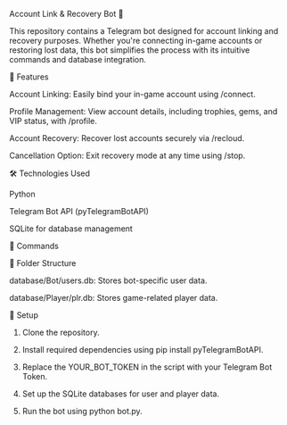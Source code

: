 Account Link & Recovery Bot 🤖

This repository contains a Telegram bot designed for account linking and recovery purposes. Whether you're connecting in-game accounts or restoring lost data, this bot simplifies the process with its intuitive commands and database integration.

🚀 Features

Account Linking: Easily bind your in-game account using /connect.

Profile Management: View account details, including trophies, gems, and VIP status, with /profile.

Account Recovery: Recover lost accounts securely via /recloud.

Cancellation Option: Exit recovery mode at any time using /stop.


🛠️ Technologies Used

Python

Telegram Bot API (pyTelegramBotAPI)

SQLite for database management


📜 Commands

📂 Folder Structure

database/Bot/users.db: Stores bot-specific user data.

database/Player/plr.db: Stores game-related player data.


📝 Setup

1. Clone the repository.


2. Install required dependencies using pip install pyTelegramBotAPI.


3. Replace the YOUR_BOT_TOKEN in the script with your Telegram Bot Token.


4. Set up the SQLite databases for user and player data.


5. Run the bot using python bot.py.




